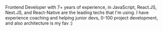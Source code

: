Frontend Developer with 7+ years of experience, in JavaScript, React.JS, Next.JS, and React-Native are the leading techs that I'm using.
I have experience coaching and helping junior devs, 0-100 project development, and also architecture is my fav :)
